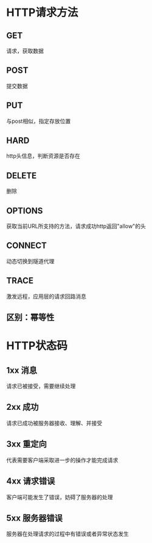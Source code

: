 # HTTP请求方法

## GET
请求，获取数据
## POST
提交数据
## PUT
与post相似，指定存放位置
## HARD
http头信息，判断资源是否存在
## DELETE
删除
## OPTIONS
获取当前URL所支持的方法，请求成功http返回"allow"的头
## CONNECT
动态切换到隧道代理
## TRACE
激发远程，应用层的请求回路消息

## 区别：幂等性



# HTTP状态码

## 1xx 消息
请求已被接受，需要继续处理
## 2xx 成功
请求已成功被服务器接收、理解、并接受
## 3xx 重定向
代表需要客户端采取进一步的操作才能完成请求
## 4xx 请求错误
客户端可能发生了错误，妨碍了服务器的处理
## 5xx 服务器错误
服务器在处理请求的过程中有错误或者异常状态发生